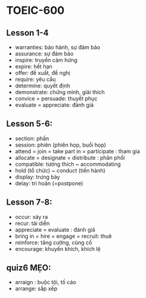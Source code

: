 # TOEIC-600

## Lesson 1-4
- warranties: bảo hành, sự đảm bảo
- assurance: sự đảm bảo
- inspire: truyền cảm hứng
- expire: hết hạn
- offer: đề xuất, đề nghị
- require: yêu cầu
- determine: quyết định
- demonstrate: chứng minh, giải thích
- convice = persuade: thuyết phục
- evaluate = appreciate: đánh giá 

## Lesson 5-6:
- section: phần
- session: phiên (phiên họp, buổi họp)
- attend = join = take part in = participate : tham gia 
- allocate = designate = distribute : phân phối 
- compatible: tương thích ~ accommodating 
- hold (tổ chức) ~ conduct (tiến hành)
- display: trưng bày
- delay: trì hoãn (=postpone)

## Lesson 7-8:
- occur: xảy ra
- recur: tái diễn
- appreciate = evaluate : đánh giâ
- bring in = hire = engage = recruit: thuê
- reinforce: tăng cường, củng cố
- encourage: khuyến khích, khích lệ

## quiz6 MẸO:
- arraign : buộc tội, tố cáo
- arrange: sắp xếp
